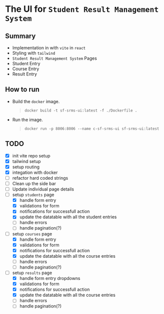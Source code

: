 # The UI for `Student Result Management System`

## Summary

- Implementation in with `vite` in `react`
- Styling with `tailwind`
- `Student Result Management System` Pages
- Student Entry
- Course Entry
- Result Entry

## How to run

- Build the `docker` image.
  > `docker build -t sf-srms-ui:latest -f ./Dockerfile .`
- Run the image.
  > `docker run -p 8006:8006 --name c-sf-srms-ui sf-srms-ui:latest`

## TODO

- [x] init vite repo setup
- [x] tailwind setup
- [x] setup routing
- [x] integation with docker
- [ ] refactor hard coded strings
- [ ] Clean up the side bar
- [ ] Update individual page details
- [ ] setup `students` page
  - [x] handle form entry
  - [x] validations for form
  - [x] notifications for successfull action
  - [x] update the datatable with all the student entries
  - [ ] handle errors
  - [ ] handle pagination(?)
- [ ] setup `courses` page
  - [x] handle form entry
  - [x] validations for form
  - [x] notifications for successfull action
  - [x] update the datatable with all the course entries
  - [ ] handle errors
  - [ ] handle pagination(?)
- [ ] setup `results` page
  - [x] handle form entry dropdowns
  - [x] validations for form
  - [x] notifications for successfull action
  - [x] update the datatable with all the course entries
  - [ ] handle errors
  - [ ] handle pagination(?)
